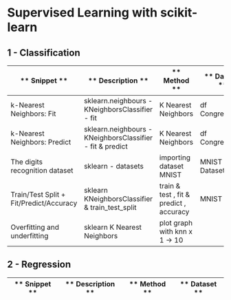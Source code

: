 # Supervised Learning with scikit-learn

## 1 - Classification 

** Snippet ** | ** Description ** | ** Method ** | ** Dataset **
--- | --- | --- | ----
k-Nearest Neighbors: Fit | sklearn.neighbours -  KNeighborsClassifier - fit  | K Nearest Neighbors | df Congressmen
k-Nearest Neighbors: Predict | sklearn.neighbours -  KNeighborsClassifier - fit & predict  | K Nearest Neighbors | df Congressmen
The digits recognition dataset | sklearn - datasets | importing dataset MNIST | MNIST Dataset
Train/Test Split + Fit/Predict/Accuracy | sklearn KNeighborsClassifier & train_test_split | train & test , fit & predict , accuracy | MNIST
Overfitting and underfitting | sklearn K Nearest Neighbors | plot graph with knn x 1 -> 10

## 2 - Regression 

** Snippet ** | ** Description ** | ** Method ** | ** Dataset **
--- | --- | --- | ----

